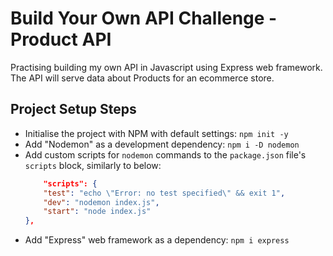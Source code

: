 # Build Your Own API Challenge - Product API
Practising building my own API in Javascript using Express web framework. The API will serve data about Products for an ecommerce store.


## Project Setup Steps
- Initialise the project with NPM with default settings: `npm init -y`
- Add "Nodemon" as a development dependency: `npm i -D nodemon`
- Add custom scripts for `nodemon` commands to the `package.json` file's `scripts` block, similarly to below:
    ```json
        "scripts": {
        "test": "echo \"Error: no test specified\" && exit 1",
        "dev": "nodemon index.js",
        "start": "node index.js"
    },
    ```
- Add "Express" web framework as a dependency: `npm i express`

